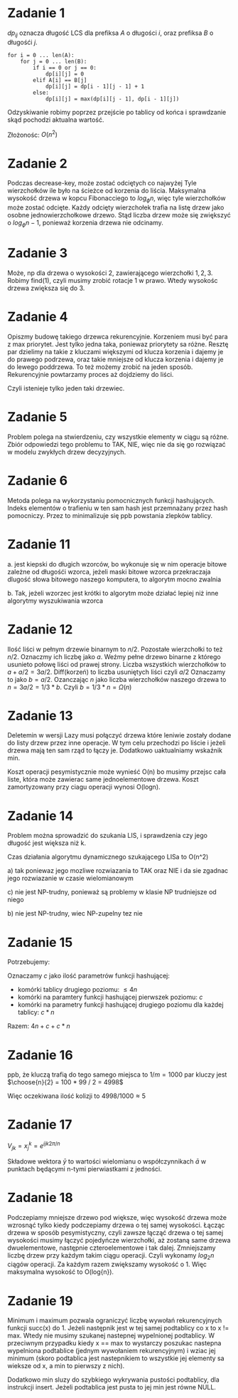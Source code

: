 # Zadanie 1

$dp_{ij}$ oznacza długość LCS dla prefiksa $A$ o długości $i$, oraz prefiksa $B$ o długośći $j$.

```
for i = 0 ... len(A):
    for j = 0 ... len(B):
        if i == 0 or j == 0:
            dp[i][j] = 0
        elif A[i] == B[j]
            dp[i][j] = dp[i - 1][j - 1] + 1
        else:
            dp[i][j] = max(dp[i][j - 1], dp[i - 1][j])
```

Odzyskiwanie robimy poprzez przejście po tablicy od końca i sprawdzanie skąd pochodzi aktualna wartość.

Złożonośc: $O(n^2)$

# Zadanie 2

Podczas decrease-key, może zostać odciętych co najwyżej Tyle wierzchołków ile było na ścieżce od korzenia do liścia. Maksymalna wysokość drzewa w kopcu Fibonacciego to $log_\phi{n}$, więc tyle wierzchołków może zostać odcięte. Każdy odcięty wierzchołek
trafia na listę drzew jako osobne jednowierzchołkowe drzewo. Stąd liczba drzew może się zwiększyć o $log_\phi{n} - 1$, ponieważ korzenia drzewa nie odcinamy.

# Zadanie 3

Może, np dla drzewa o wysokości $2$, zawierającego wierzchołki $1, 2, 3$. Robimy find(1), czyli musimy zrobić rotacje $1$ w prawo. Wtedy wysokośc drzewa zwiększa się do $3$.

# Zadanie 4

Opiszmy budowę takiego drzewca rekurencyjnie. Korzeniem musi być para z max priorytet. Jest tylko jedna taka, poniewaz priorytety sa różne. Resztę par dzielimy na takie z kluczami większymi od klucza korzenia i dajemy je do prawego podrzewa, oraz takie mniejsze od klucza korzenia i dajemy je do lewego poddrzewa. To też możemy zrobić na jeden sposób. Rekurencyjnie powtarzamy proces aż dojdziemy do liści.

Czyli istenieje tylko jeden taki drzewiec.

# Zadanie 5

Problem polega na stwierdzeniu, czy wszystkie elementy w ciągu są różne. Zbiór odpowiedzi tego problemu to TAK, NIE, więc nie da się go rozwiązać w modelu zwykłych drzew decyzyjnych.

# Zadanie 6

Metoda polega na wykorzystaniu pomocnicznych funkcji hashujących. Indeks elementów o trafieniu w ten sam hash jest przemnażany przez hash pomocniczy. Przez to minimalizuje się ppb powstania zlepków tablicy.

# Zadanie 11

a. jest kiepski do długich wzorców, bo wykonuje się w nim operacje bitowe zależne od długośći wzorca, jeżeli maski bitowe wzorca przekraczaja dlugość słowa bitowego naszego komputera, to algorytm mocno zwalnia

b. Tak, jeżeli wzorzec jest krótki to algorytm może działać lepiej niż inne algorytmy wyszukiwania wzorca

# Zadanie 12

Ilość liści w pełnym drzewie binarnym to $n/2$. Pozostałe wierzchołki to też $n/2$. Oznaczmy ich liczbę jako $a$. Weźmy pełne drzewo binarne z którego usunieto połowę liści od prawej strony. Liczba wszystkich wierzchołków to $a + a/2 = {3a}/2$. Diff(korzeń) to liczba usuniętych liści czyli $a/2$ Oznaczamy to jako $b = a/2$. Ozanczając $n$ jako liczba wierzchołków naszego drzewa to $n = {3a}/2 = 1/3 * b$. Czyli $b = 1/3 * n = \Omega(n)$

# Zadanie 13

Deletemin w wersji Lazy musi połączyć drzewa które leniwie zostały dodane do listy drzew przez inne operacje. W tym celu przechodzi po liście i jeżeli drzewa mają ten sam rząd to łączy je. Dodatkowo uaktualniamy wskaźnik min.

Koszt operacji pesymistycznie może wynieść O(n) bo musimy przejsc cała liste, która może zawierac same jednoelementowe drzewa. Koszt zamortyzowany przy ciagu operacji wynosi O(logn).

# Zadanie 14

Problem można sprowadzić do szukania LIS, i sprawdzenia czy jego długość jest większa niż k.

Czas działania algorytmu dynamicznego szukającego LISa to O(n^2)

a) tak poniewaz jego mozliwe rozwiazania to TAK oraz NIE i da sie zgadnac jego rozwiazanie w czasie wielomianowym

c) nie jest NP-trudny, ponieważ są problemy w klasie NP trudniejsze od niego

b) nie jest NP-trudny, wiec NP-zupelny tez nie

# Zadanie 15

Potrzebujemy:

Oznaczamy $c$ jako ilość parametrów funkcji hashującej:

- komórki tablicy drugiego poziomu: $\le 4n$
- komórki na paramtery funkcji hashującej pierwszek poziomu: $c$
- komórki na parametry funkcji hashującej drugiego poziomu dla każdej tablicy: $c * n$

Razem: $4n + c + c * n$

# Zadanie 16

ppb, że kluczą trafią do tego samego miejsca to $1/m = 1000$
par kluczy jest $\choose{n}{2} = 100 * 99 / 2 = 4998$

Więc oczekiwana ilość kolizji to $4998 / 1000 \approx 5$

# Zadanie 17

$V_{jk} = x_j^k = e^{ijk2\pi/n}$

Składowe wektora $\bar y$ to wartości wielomianu o współczynnikach $\bar a$ w punktach będącymi n-tymi pierwiastkami z jedności.

# Zadanie 18

Podczepiamy mniejsze drzewo pod większe, więc wysokość drzewa może wzrosnąć tylko kiedy podczepiamy drzewa o tej samej wysokości. Łącząc drzewa w sposób pesymistyczny, czyli zawsze łącząć drzewa o tej samej wysokości musimy łączyć pojedyńcze wierzchołki, aż zostaną same drzewa dwuelementowe, następnie czteroelementowe i tak dalej. Zmniejszamy liczbę drzew przy każdym takim ciągu operacji. Czyli wykonamy $log_2{n}$ ciągów operacji. Za każdym razem zwiększamy wysokość o 1. Więc maksymalna wysokość to O(log{n}).

# Zadanie 19

Minimum i maximum pozwala ograniczyć liczbę wywołań rekurencyjnych funkcji succ(x) do 1. Jeżeli następnik jest w tej samej podtablicy co x to x != max. Wtedy nie musimy szukanej nastepnej wypelnionej podtablicy. W przeciwnym przypadku kiedy x == max to wystarczy poszukac nastepna wypelniona podtablice (jednym wywołaniem rekurencyjnym) i wziac jej minimum (skoro podtablica jest nastepnikiem to wszystkie jej elementy sa wieksze od x, a min to pierwszy z nich).

Dodatkowo min sluzy do szybkiego wykrywania pustości podtablicy, dla instrukcji insert. Jeżeli podtablica jest pusta to jej min jest równe NULL.
